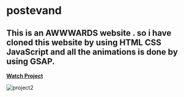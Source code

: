 # postevand 
## This is an AWWWARDS website . so i have cloned this website by using HTML CSS JavaScript and all the animations is done by using GSAP.

<b><a href="https://nilendra-vip.github.io/postevand/" target="_blank">Watch Project</a></b>

![project2](https://user-images.githubusercontent.com/109471788/210162143-146b2a79-3e2b-4827-8829-6c571640d81f.jpg)

